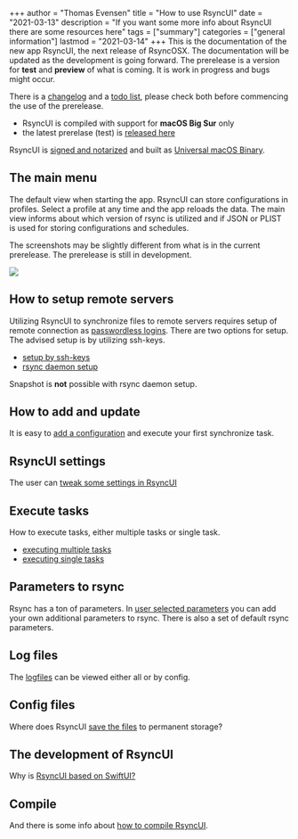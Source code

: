 +++
author = "Thomas Evensen"
title = "How to use RsyncUI"
date = "2021-03-13"
description = "If you want some more info about RsyncUI there are some resources here"
tags = ["summary"]
categories = ["general information"]
lastmod = "2021-03-14"
+++
This is the documentation of the new app RsyncUI, the next release of RsyncOSX. The documentation will be updated as the development is going forward. The prerelease is a version for **test** and **preview** of what is coming. It is work in progress and bugs might occur.

There is a [changelog](/post/changelog/) and a [todo list](/post/todo/), please check both before commencing the use of the prerelease.

- RsyncUI is compiled with support for **macOS Big Sur** only
- the latest prerelase (test) is [released here](https://github.com/rsyncOSX/RsyncUI/releases)

RsyncUI is [signed and notarized](/post/notarized/) and built as [Universal macOS Binary](https://developer.apple.com/documentation/xcode/building_a_universal_macos_binary).

## The main menu

The default view when starting the app. RsyncUI can store configurations in profiles. Select a profile at any time and the app reloads the data. The main view informs about which version of rsync is utilized and if JSON or PLIST is used for storing configurations and schedules.

The screenshots may be slightly different from what is in the current prerelease. The prerelease is still in development.

![](/images/start/start.png)

## How to setup remote servers

Utilizing RsyncUI to synchronize files to remote servers requires setup of remote connection as [passwordless logins](/post/remotelogins/). There are two options for setup. The advised setup is by utilizing ssh-keys.

- [setup by ssh-keys](/post/ssh/)
- [rsync daemon setup](/post/rsyncdaemon/)

Snapshot is **not** possible with rsync daemon setup.

## How to add and update

It is easy to [add a configuration](/post/addconfigurations/) and execute your first synchronize task.

## RsyncUI settings

The user can [tweak some settings in RsyncUI](/post/settings/)

## Execute tasks

How to execute tasks, either multiple tasks or single task.

- [executing multiple tasks](/post/multipletasks/)
- [executing single tasks](/post/singletask/)

## Parameters to rsync

Rsync has a ton of parameters. In [user selected parameters](/post/rsyncparameters) you can add your own additional parameters to rsync. There is also a set of default rsync parameters.

## Log files

The [logfiles](/post/logging/) can be viewed either all or by config.

## Config files

Where does RsyncUI [save the files](/post/configfiles/) to permanent storage?

## The development of RsyncUI

Why is [RsyncUI based on SwiftUI?](/post/development)

## Compile

And there is some info about [how to compile RsyncUI](/post/compile/).
